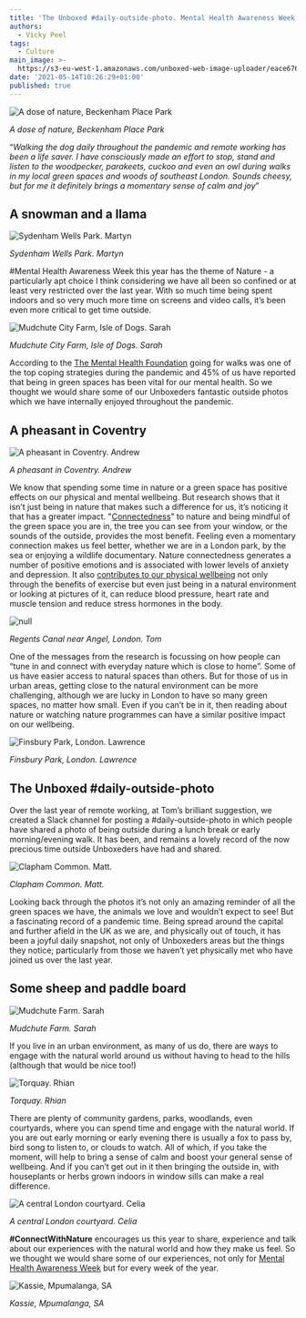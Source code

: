 ```yaml
---
title: 'The Unboxed #daily-outside-photo. Mental Health Awareness Week May 2021'
authors:
  - Vicky Peel
tags:
  - Culture
main_image: >-
  https://s3-eu-west-1.amazonaws.com/unboxed-web-image-uploader/eace676f7f1374525bbc3c308214620b.jpg
date: '2021-05-14T10:26:29+01:00'
published: true
---
```

![A dose of nature, Beckenham Place Park]( https://s3-eu-west-1.amazonaws.com/unboxed-web-image-uploader/2905b41a62c4efc243b4494ca56088b0.jpg)

_A dose of nature, Beckenham Place Park_

“_Walking the dog daily throughout the pandemic and remote working has been a life saver. I have consciously made an effort to stop, stand and listen to the woodpecker, parakeets, cuckoo and even an owl during walks in my local green spaces and woods of southeast London. Sounds cheesy, but for me it definitely brings a momentary sense of calm and joy_”

## A snowman and a llama

![Sydenham Wells Park. Martyn](https://s3-eu-west-1.amazonaws.com/unboxed-web-image-uploader/ffa4661386c6f6e1aa5fab03f95d92f8.jpg)

_Sydenham Wells Park. Martyn_

\#Mental Health Awareness Week this year has the theme of Nature - a particularly apt choice I think considering we have all been so confined or at least very restricted over the last year. With so much time being spent indoors and so very much more time on screens and video calls, it’s been even more critical to get time outside. 

![Mudchute City Farm, Isle of Dogs. Sarah](https://s3-eu-west-1.amazonaws.com/unboxed-web-image-uploader/54114efeafa712fc65db3470812cd347.jpg)

_Mudchute City Farm, Isle of Dogs. Sarah_

According to the [The Mental Health Foundation](https://www.mentalhealth.org.uk/campaigns/mental-health-awareness-week/why-nature) going for walks was one of the top coping strategies during the pandemic and 45% of us have reported that being in green spaces has been vital for our mental health. So we thought we would share some of our Unboxeders fantastic outside photos which we have internally enjoyed throughout the pandemic.

## A pheasant in Coventry

![A pheasant in Coventry. Andrew](https://s3-eu-west-1.amazonaws.com/unboxed-web-image-uploader/b5cc5e4e606aea3d28a53c4ef626f014.jpeg)

_A pheasant in Coventry. Andrew_

We know that spending some time in nature or a green space has positive effects on our physical and mental wellbeing. But research shows that it isn’t just being in nature that makes such a difference for us, it’s noticing it that has a greater impact. "[Connectedness](https://www.mentalhealth.org.uk/sites/default/files/MHAW21_NATURE%20REPORT_ENG_web.pdf)" to nature and being mindful of the green space you are in, the tree you can see from your window, or the sounds of the outside, provides the most benefit. Feeling even a momentary connection makes us feel better, whether we are in a London park, by the sea or enjoying a wildlife documentary. Nature connectedness generates a number of positive emotions and is associated with lower levels of anxiety and depression. It also [contributes to our physical wellbeing](https://www.takingcharge.csh.umn.edu/how-does-nature-impact-our-wellbeing#:~:text=Being%20in%20nature%2C%20or%20even,the%20production%20of%20stress%20hormones.) not only through the benefits of exercise but even just being in a natural environment or looking at pictures of it, can reduce blood pressure, heart rate and muscle tension and reduce stress hormones in the body. 

![null](https://s3-eu-west-1.amazonaws.com/unboxed-web-image-uploader/1d4b67fcb88acb09eafd96c50dc69fe2.jpg)

_Regents Canal near Angel, London. Tom_

One of the messages from the research is focussing on how people can “tune in and connect with everyday nature which is close to home”. Some of us have easier access to natural spaces than others. But for those of us in urban areas, getting close to the natural environment can be more challenging, although we are lucky in London to have so many green spaces, no matter how small. Even if you can’t be in it, then reading about nature or watching nature programmes can have a similar positive impact on our wellbeing.

![Finsbury Park, London. Lawrence](https://s3-eu-west-1.amazonaws.com/unboxed-web-image-uploader/f203e3a62bfa3225e27c82a182b80bd3.jpg)

_Finsbury Park, London. Lawrence_

## The Unboxed #daily-outside-photo

Over the last year of remote working, at Tom’s brilliant suggestion, we created a Slack channel for posting a #daily-outside-photo in which people have shared a photo of being outside during a lunch break or early morning/evening walk. It has been, and remains a lovely record of the now precious time outside Unboxeders have had and shared.

![Clapham Common. Matt.](https://s3-eu-west-1.amazonaws.com/unboxed-web-image-uploader/1f3b3c131774d79adfa3e8b7cd07b4ed.jpg)

_Clapham Common. Matt._

Looking back through the photos it’s not only an amazing reminder of all the green spaces we have, the animals we love and wouldn’t expect to see! But a fascinating record of a pandemic time. Being spread around the capital and further afield in the UK as we are, and physically out of touch, it has been a joyful daily snapshot, not only of Unboxeders areas but the things they notice; particularly from those we haven’t yet physically met who have joined us over the last year.

## Some sheep and paddle board

![Mudchute Farm. Sarah](https://s3-eu-west-1.amazonaws.com/unboxed-web-image-uploader/479d9d11743de438a1c29dbaa6480d95.jpg)

_Mudchute Farm. Sarah_

If you live in an urban environment, as many of us do, there are ways to engage with the natural world around us without having to head to the hills (although that would be nice too!)

![Torquay. Rhian](https://s3-eu-west-1.amazonaws.com/unboxed-web-image-uploader/33a047b2a4684cc57c1e0d2de60375d2.jpg)

_Torquay. Rhian_

There are plenty of community gardens, parks, woodlands, even courtyards, where you can spend time and engage with the natural world. If you are out early morning or early evening there is usually a fox to pass by, bird song to listen to, or clouds to watch. All of which, if you take the moment, will help to bring a sense of calm and boost your general sense of wellbeing. And if you can’t get out in it then bringing the outside in, with houseplants or herbs grown indoors in window sills can make a real difference.

![A central London courtyard. Celia](https://s3-eu-west-1.amazonaws.com/unboxed-web-image-uploader/534d4521ffb9ce10886017293e305568.jpg)

_A central London courtyard. Celia_

**\#ConnectWithNature** encourages us this year to share, experience and talk about our experiences with the natural world and how they make us feel. So we thought we would share some of our experiences, not only for [Mental Health Awareness Week](https://www.mentalhealth.org.uk/campaigns/mental-health-awareness-week) but for every week of the year.

![Kassie, Mpumalanga, SA](https://s3-eu-west-1.amazonaws.com/unboxed-web-image-uploader/8086ad02b88a379824936f7e3155a297.jpg)

_Kassie, Mpumalanga, SA_
